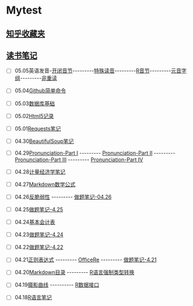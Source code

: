 # Mytest

## [知乎收藏夹](https://jacklv999.github.io/mytest/zhihu/)
## [读书笔记](https://jacklv999.github.io/mytest/%E8%AF%BB%E4%B9%A6%E7%AC%94%E8%AE%B0/%E8%AF%BB%E4%B9%A6%E7%AC%94%E8%AE%B0.html)


- [ ] 05.05英语发音-[开闭音节](https://jacklv999.github.io/mytest/egls/Prnc-%E5%BC%80%E9%97%AD%E9%9F%B3%E8%8A%82.html)---------[特殊读音](https://jacklv999.github.io/mytest/egls/Prnc-%E7%89%B9%E6%AE%8A%E8%AF%BB%E9%9F%B3.html)---------[R音节](https://jacklv999.github.io/mytest/egls/Prnc-R%E9%9F%B3%E8%8A%82.html)---------[元音字组](https://jacklv999.github.io/mytest/egls/Prnc-%E5%85%83%E9%9F%B3%E5%AD%97%E7%BB%84.html)---------[非重读](https://jacklv999.github.io/mytest/egls/Prnc-%E9%9D%9E%E9%87%8D%E8%AF%BB.html)
- [ ] 05.04[Github简单命令](https://jacklv999.github.io/mytest/Github%E7%AE%80%E5%8D%95%E5%91%BD%E4%BB%A4.html)
- [ ] 05.03[数据库基础](https://jacklv999.github.io/mytest/数据库基础.html)
- [ ] 05.02[Html5记录](https://jacklv999.github.io/mytest/Html5%E8%AE%B0%E5%BD%95.html)
- [ ] 05.01[Requests笔记](https://jacklv999.github.io/mytest/requests笔记.html)
- [ ] 04.30[BeautifulSoup笔记](https://www.jianshu.com/p/03fb1603343c)
- [ ] 04.29[Pronunciation-Part I](https://jacklv999.github.io/mytest/Prnct--HART.html) --------- [Pronunciation-Part II](https://jacklv999.github.io/mytest/Prnct-Rhythm&Intonation.html) ---------  [Pronunciation-Part III](https://jacklv999.github.io/mytest/Prnct--Consonsant.html) ---------  [Pronunciation-Part IV](https://jacklv999.github.io/mytest/Prnct--Vowel.html)
- [ ] 04.28[计量经济学笔记](https://jacklv999.github.io/mytest/%E8%AE%A1%E9%87%8F%E7%BB%8F%E6%B5%8E%E5%AD%A6-Part%20I.html)
- [ ] 04.27[Markdown数学公式](https://jacklv999.github.io/mytest/markdown%E6%95%B0%E5%AD%A6%E5%85%AC%E5%BC%8F.html)
- [ ] 04.26[反脆弱性](https://www.jianshu.com/p/eb847f984489)   ---------  [做题笔记-04.26](https://jacklv999.github.io/mytest/%E5%81%9A%E9%A2%98%E7%AC%94%E8%AE%B0-4.26.html)
- [ ] 04.25[做题笔记-4.25](https://jacklv999.github.io/mytest/%E5%81%9A%E9%A2%98%E7%AC%94%E8%AE%B0-4.25.html)
- [ ] 04.24[基本会计表](http://)
- [ ] 04.23[做题笔记-4.24](https://jacklv999.github.io/mytest/做题笔记-4.24.html)
- [ ] 04.22[做题笔记-4.22](https://jacklv999.github.io/mytest/%E5%81%9A%E9%A2%98%E7%AC%94%E8%AE%B0-4.22.html)
- [ ] 04.21[正则表达式](https://jacklv999.github.io/mytest/%E6%AD%A3%E5%88%99%E8%A1%A8%E8%BE%BE%E5%BC%8F.html) ---------  [OfficeRe](http://)  ---------  [做题笔记-4.21](https://jacklv999.github.io/mytest/%E5%81%9A%E9%A2%98%E7%AC%94%E8%AE%B0-4.21.html)
- [ ] 04.20[Markdown目录](https://github.com/jacklv999/Mytest/blob/master/RE5%8F%A3.md) ---------  [R语言强制类型转换](https://jacklv999.github.io/mytest/R语言强制类型转换.html)
- [ ] 04.19[摄影曲线](https://www.jianshu.com/p/e8ad530b5073) ---------- [R数据接口](https://jacklv999.github.io/mytest/R%E8%AF%AD%E8%A8%80%E6%95%B0%E6%8D%AE%E6%8E%A5%E5%8F%A3.html)
- [ ] 04.18[R语言笔记](https://jacklv999.github.io/mytest/R%E8%AF%AD%E8%A8%80%E7%AC%94%E8%AE%B0.html)


